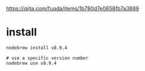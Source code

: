 https://qiita.com/fuqda/items/1b780d7e0658fb7a3889
 # install
    nodebrew install v8.9.4

    # use a specific version number
    nodebrew use v8.9.4

